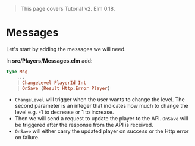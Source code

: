 > This page covers Tutorial v2. Elm 0.18.

# Messages

Let's start by adding the messages we will need.

In __src/Players/Messages.elm__ add:

```elm
type Msg
    ...
    | ChangeLevel PlayerId Int
    | OnSave (Result Http.Error Player)
```

- `ChangeLevel` will trigger when the user wants to change the level. The second parameter is an integer that indicates how much to change the level e.g. -1 to decrease or 1 to increase.
- Then we will send a request to update the player to the API. `OnSave` will be triggered after the response from the API is received.
- `OnSave` will either carry the updated player on success or the Http error on failure.
